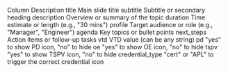 
Column	Description
title	Main slide title
subtitle	Subtitle or secondary heading
description	Overview or summary of the topic
duration	Time estimate or length (e.g., "30 mins")
profile	Target audience or role (e.g., "Manager", "Engineer")
agenda	Key topics or bullet points
next_steps	Action items or follow-up tasks
vtd	VTD value (can be any string)
pd	"yes" to show PD icon, "no" to hide
oe	"yes" to show OE icon, "no" to hide
tspv	"yes" to show TSPV icon, "no" to hide
credential_type	"cert" or "APL" to trigger the correct credential icon
